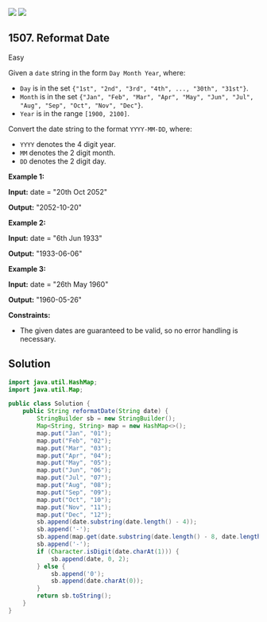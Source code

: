 [![](https://img.shields.io/github/stars/javadev/LeetCode-in-Java?label=Stars&style=flat-square)](https://github.com/javadev/LeetCode-in-Java)
[![](https://img.shields.io/github/forks/javadev/LeetCode-in-Java?label=Fork%20me%20on%20GitHub%20&style=flat-square)](https://github.com/javadev/LeetCode-in-Java/fork)

## 1507\. Reformat Date

Easy

Given a `date` string in the form `Day Month Year`, where:

*   `Day` is in the set `{"1st", "2nd", "3rd", "4th", ..., "30th", "31st"}`.
*   `Month` is in the set `{"Jan", "Feb", "Mar", "Apr", "May", "Jun", "Jul", "Aug", "Sep", "Oct", "Nov", "Dec"}`.
*   `Year` is in the range `[1900, 2100]`.

Convert the date string to the format `YYYY-MM-DD`, where:

*   `YYYY` denotes the 4 digit year.
*   `MM` denotes the 2 digit month.
*   `DD` denotes the 2 digit day.

**Example 1:**

**Input:** date = "20th Oct 2052"

**Output:** "2052-10-20"

**Example 2:**

**Input:** date = "6th Jun 1933"

**Output:** "1933-06-06"

**Example 3:**

**Input:** date = "26th May 1960"

**Output:** "1960-05-26"

**Constraints:**

*   The given dates are guaranteed to be valid, so no error handling is necessary.

## Solution

```java
import java.util.HashMap;
import java.util.Map;

public class Solution {
    public String reformatDate(String date) {
        StringBuilder sb = new StringBuilder();
        Map<String, String> map = new HashMap<>();
        map.put("Jan", "01");
        map.put("Feb", "02");
        map.put("Mar", "03");
        map.put("Apr", "04");
        map.put("May", "05");
        map.put("Jun", "06");
        map.put("Jul", "07");
        map.put("Aug", "08");
        map.put("Sep", "09");
        map.put("Oct", "10");
        map.put("Nov", "11");
        map.put("Dec", "12");
        sb.append(date.substring(date.length() - 4));
        sb.append('-');
        sb.append(map.get(date.substring(date.length() - 8, date.length() - 5)));
        sb.append('-');
        if (Character.isDigit(date.charAt(1))) {
            sb.append(date, 0, 2);
        } else {
            sb.append('0');
            sb.append(date.charAt(0));
        }
        return sb.toString();
    }
}
```
